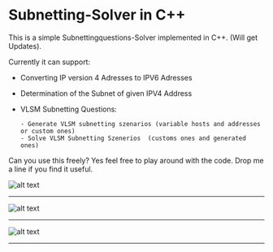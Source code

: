 # Subnetting-Solver in C++


This is a simple Subnettingquestions-Solver implemented in C++.
(Will get Updates).

Currently it can support:

- Converting IP version 4 Adresses to IPV6 Adresses
- Determination of the Subnet of given IPV4 Address
- VLSM Subnetting Questions:
      
      - Generate VLSM subnetting szenarios (variable hosts and addresses or custom ones)
      - Solve VLSM Subnetting Szenerios  (customs ones and generated ones)
       

Can you use this freely? 
Yes feel free to play around with the code. Drop me a line if you find it useful.




![alt text](https://github.com/Nilusche/Subnetting-Solver/blob/master/VLSM.png?raw=true)


---------------------------------------------------------------------------------------


![alt text](https://github.com/Nilusche/Subnetting-Solver/blob/master/VLSM2.png?raw=true)


---------------------------------------------------------------------------------------


![alt text](https://github.com/Nilusche/Subnetting-Solver/blob/master/IPV6.png?raw=true)


---------------------------------------------------------------------------------------


